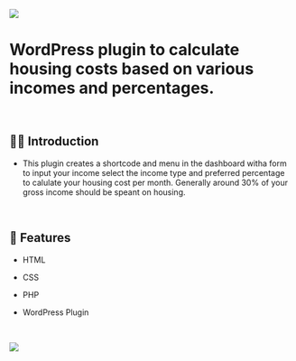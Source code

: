 ![](https://github.com/Matthewpco/WP-Plugin-Housing-Calculator/main/Housing-calculator-page.png)

# WordPress plugin to calculate housing costs based on various incomes and percentages.

<br>

## 🙋‍♂️ Introduction

- This plugin creates a shortcode and menu in the dashboard witha  form to input your income select the income type and preferred percentage to calulate your housing cost per month. Generally around 30% of your gross income should be speant on housing.

<br>

## 📜 Features

- HTML
- CSS
- PHP
- WordPress Plugin


  <br>
  
![](https://github.com/Matthewpco/WP-Plugin-Housing-Calculator/main/Housing-calculator-dashboard.png)

